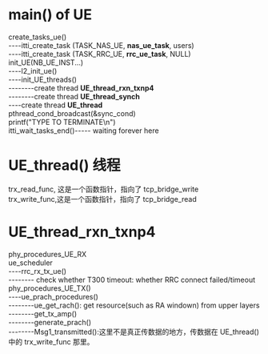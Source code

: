 # main() of **UE**

create_tasks_ue()  
----itti_create_task (TASK_NAS_UE, **nas_ue_task**, users)  
----itti_create_task (TASK_RRC_UE, **rrc_ue_task**, NULL)  
init_UE(NB_UE_INST...)  
----l2_init_ue()  
----init_UE_threads()  
--------create thread **UE_thread_rxn_txnp4**  
--------create thread **UE_thread_synch**  
----create thread **UE_thread**  
pthread_cond_broadcast(&sync_cond)  
printf("TYPE <CTRL-C> TO TERMINATE\n")  
itti_wait_tasks_end()----- waiting forever here

# UE_thread() 线程

trx_read_func, 这是一个函数指针，指向了 tcp_bridge_write  
trx_write_func,这是一个函数指针，指向了 tcp_bridge_read  

# UE_thread_rxn_txnp4  
phy_procedures_UE_RX  
ue_scheduler  
----rrc_rx_tx_ue()  
-------- check whether T300 timeout: whether RRC connect failed/timeout  
phy_procedures_UE_TX()  
----ue_prach_procedures()  
--------ue_get_rach(): get resource(such as RA windown) from upper layers  
--------get_tx_amp()  
--------generate_prach()  
--------Msg1_transmitted():这里不是真正传数据的地方，传数据在 UE_thread() 中的 trx_write_func 那里。  
  
